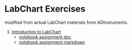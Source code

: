 # LabChart Exercises
modified from actual LabChart materials from ADInstruments

1. [Introduction to LabChart](IntroductionToLabChart/Introduction%20to%20LabChart)
   + [notebook assignment doc](IntroductionToLabChart/Introduction%20to%20LabChart%20Notebook.docx)
   + [notebook assignment markdown](IntroductionToLabChart/Introduction%20to%20LabChart%20Notebook)
